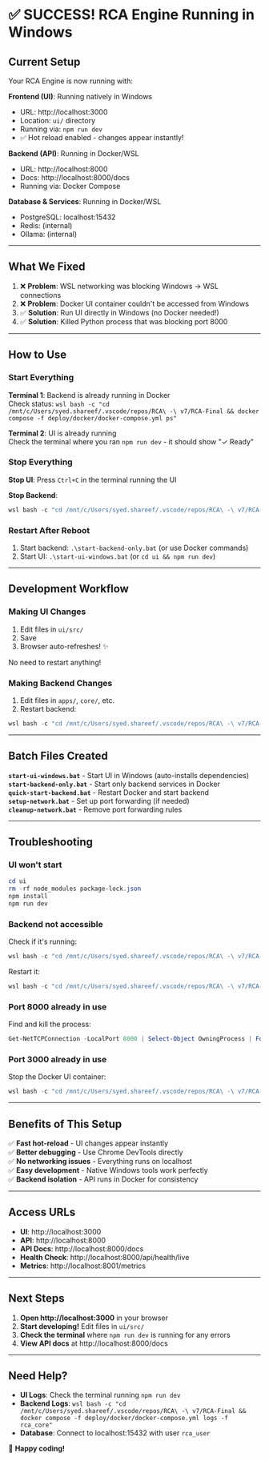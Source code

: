 # ✅ SUCCESS! RCA Engine Running in Windows

## Current Setup

Your RCA Engine is now running with:

**Frontend (UI)**: Running natively in Windows  
- URL: http://localhost:3000
- Location: `ui/` directory
- Running via: `npm run dev`
- ✅ Hot reload enabled - changes appear instantly!

**Backend (API)**: Running in Docker/WSL  
- URL: http://localhost:8000
- Docs: http://localhost:8000/docs
- Running via: Docker Compose

**Database & Services**: Running in Docker/WSL
- PostgreSQL: localhost:15432
- Redis: (internal)
- Ollama: (internal)

---

## What We Fixed

1. ❌ **Problem**: WSL networking was blocking Windows → WSL connections
2. ❌ **Problem**: Docker UI container couldn't be accessed from Windows
3. ✅ **Solution**: Run UI directly in Windows (no Docker needed!)
4. ✅ **Solution**: Killed Python process that was blocking port 8000

---

## How to Use

### Start Everything

**Terminal 1**: Backend is already running in Docker  
Check status: `wsl bash -c "cd /mnt/c/Users/syed.shareef/.vscode/repos/RCA\ -\ v7/RCA-Final && docker compose -f deploy/docker/docker-compose.yml ps"`

**Terminal 2**: UI is already running  
Check the terminal where you ran `npm run dev` - it should show "✓ Ready"

### Stop Everything

**Stop UI**: Press `Ctrl+C` in the terminal running the UI

**Stop Backend**:
```powershell
wsl bash -c "cd /mnt/c/Users/syed.shareef/.vscode/repos/RCA\ -\ v7/RCA-Final && docker compose -f deploy/docker/docker-compose.yml down"
```

### Restart After Reboot

1. Start backend: `.\start-backend-only.bat` (or use Docker commands)
2. Start UI: `.\start-ui-windows.bat` (or `cd ui && npm run dev`)

---

## Development Workflow

### Making UI Changes

1. Edit files in `ui/src/`
2. Save
3. Browser auto-refreshes! ✨

No need to restart anything!

### Making Backend Changes

1. Edit files in `apps/`, `core/`, etc.
2. Restart backend:
```powershell
wsl bash -c "cd /mnt/c/Users/syed.shareef/.vscode/repos/RCA\ -\ v7/RCA-Final && docker compose -f deploy/docker/docker-compose.yml restart rca_core"
```

---

## Batch Files Created

**`start-ui-windows.bat`** - Start UI in Windows (auto-installs dependencies)  
**`start-backend-only.bat`** - Start only backend services in Docker  
**`quick-start-backend.bat`** - Restart Docker and start backend  
**`setup-network.bat`** - Set up port forwarding (if needed)  
**`cleanup-network.bat`** - Remove port forwarding rules

---

## Troubleshooting

### UI won't start

```powershell
cd ui
rm -rf node_modules package-lock.json
npm install
npm run dev
```

### Backend not accessible

Check if it's running:
```powershell
wsl bash -c "cd /mnt/c/Users/syed.shareef/.vscode/repos/RCA\ -\ v7/RCA-Final && docker compose -f deploy/docker/docker-compose.yml logs rca_core"
```

Restart it:
```powershell
wsl bash -c "cd /mnt/c/Users/syed.shareef/.vscode/repos/RCA\ -\ v7/RCA-Final && docker compose -f deploy/docker/docker-compose.yml restart rca_core"
```

### Port 8000 already in use

Find and kill the process:
```powershell
Get-NetTCPConnection -LocalPort 8000 | Select-Object OwningProcess | ForEach-Object { Stop-Process -Id $_.OwningProcess -Force }
```

### Port 3000 already in use

Stop the Docker UI container:
```powershell
wsl bash -c "cd /mnt/c/Users/syed.shareef/.vscode/repos/RCA\ -\ v7/RCA-Final && docker compose -f deploy/docker/docker-compose.yml stop ui"
```

---

## Benefits of This Setup

✅ **Fast hot-reload** - UI changes appear instantly  
✅ **Better debugging** - Use Chrome DevTools directly  
✅ **No networking issues** - Everything runs on localhost  
✅ **Easy development** - Native Windows tools work perfectly  
✅ **Backend isolation** - API runs in Docker for consistency  

---

## Access URLs

- **UI**: http://localhost:3000
- **API**: http://localhost:8000
- **API Docs**: http://localhost:8000/docs
- **Health Check**: http://localhost:8000/api/health/live
- **Metrics**: http://localhost:8001/metrics

---

## Next Steps

1. **Open http://localhost:3000** in your browser
2. **Start developing!** Edit files in `ui/src/`
3. **Check the terminal** where `npm run dev` is running for any errors
4. **View API docs** at http://localhost:8000/docs

---

## Need Help?

- **UI Logs**: Check the terminal running `npm run dev`
- **Backend Logs**: `wsl bash -c "cd /mnt/c/Users/syed.shareef/.vscode/repos/RCA\ -\ v7/RCA-Final && docker compose -f deploy/docker/docker-compose.yml logs -f rca_core"`
- **Database**: Connect to localhost:15432 with user `rca_user`

🎉 **Happy coding!**
